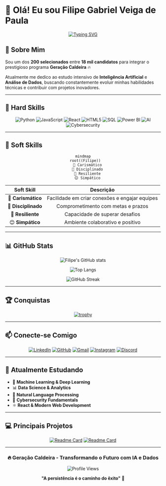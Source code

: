 # 👋 Olá! Eu sou Filipe Gabriel Veiga de Paula

<div align="center">
  
[![Typing SVG](https://readme-typing-svg.herokuapp.com?font=Fira+Code&weight=600&size=28&pause=1000&color=6366F1&center=true&vCenter=true&random=false&width=600&lines=Estudante+de+IA+e+Dados;Geração+Caldeira+🔥;1+dos+200+de+18+mil+candidatos)](https://git.io/typing-svg)

</div>

## 🎯 Sobre Mim

Sou um dos **200 selecionados** entre **18 mil candidatos** para integrar o prestigioso programa **Geração Caldeira** 🔥

Atualmente me dedico ao estudo intensivo de **Inteligência Artificial** e **Análise de Dados**, buscando constantemente evoluir minhas habilidades técnicas e contribuir com projetos inovadores.

---

## 🚀 Hard Skills

<div align="center">

![Python](https://img.shields.io/badge/Python-3776AB?style=for-the-badge&logo=python&logoColor=white)
![JavaScript](https://img.shields.io/badge/JavaScript-F7DF1E?style=for-the-badge&logo=javascript&logoColor=black)
![React](https://img.shields.io/badge/React-20232A?style=for-the-badge&logo=react&logoColor=61DAFB)
![HTML5](https://img.shields.io/badge/HTML5-E34F26?style=for-the-badge&logo=html5&logoColor=white)
![SQL](https://img.shields.io/badge/SQL-4479A1?style=for-the-badge&logo=mysql&logoColor=white)
![Power BI](https://img.shields.io/badge/Power_BI-F2C811?style=for-the-badge&logo=powerbi&logoColor=black)
![AI](https://img.shields.io/badge/Prompt_Engineering-412991?style=for-the-badge&logo=openai&logoColor=white)
![Cybersecurity](https://img.shields.io/badge/Cybersecurity-000000?style=for-the-badge&logo=hackaday&logoColor=white)

</div>

---

## 💎 Soft Skills

<div align="center">

```mermaid
mindmap
  root((Filipe))
    🌟 Carismático
    💪 Disciplinado
    🔄 Resiliente
    😊 Simpático
```

</div>

| Soft Skill | Descrição |
|:----------:|:---------:|
| 🌟 **Carismático** | Facilidade em criar conexões e engajar equipes |
| 💪 **Disciplinado** | Comprometimento com metas e prazos |
| 🔄 **Resiliente** | Capacidade de superar desafios |
| 😊 **Simpático** | Ambiente colaborativo e positivo |

---

## 📊 GitHub Stats

<div align="center">
  
![Filipe's GitHub stats](https://github-readme-stats.vercel.app/api?username=filipegabriel&show_icons=true&theme=tokyonight&hide_border=true&bg_color=0d1117&title_color=6366f1&icon_color=6366f1&text_color=c9d1d9)

![Top Langs](https://github-readme-stats.vercel.app/api/top-langs/?username=filipegabriel&layout=compact&theme=tokyonight&hide_border=true&bg_color=0d1117&title_color=6366f1&text_color=c9d1d9)

![GitHub Streak](https://github-readme-streak-stats.herokuapp.com/?user=filipegabriel&theme=tokyonight&hide_border=true&background=0d1117&ring=6366f1&fire=6366f1&currStreakLabel=c9d1d9)

</div>

---

## 🏆 Conquistas

<div align="center">

[![trophy](https://github-profile-trophy.vercel.app/?username=filipegabriel&theme=tokyonight&no-frame=true&no-bg=true&row=1&column=7)](https://github.com/ryo-ma/github-profile-trophy)

</div>

---

## 📫 Conecte-se Comigo

<div align="center">

[![LinkedIn](https://img.shields.io/badge/LinkedIn-0077B5?style=for-the-badge&logo=linkedin&logoColor=white)](https://linkedin.com/in/seu-linkedin)
[![GitHub](https://img.shields.io/badge/GitHub-100000?style=for-the-badge&logo=github&logoColor=white)](https://github.com/filipegabriel)
[![Gmail](https://img.shields.io/badge/Gmail-D14836?style=for-the-badge&logo=gmail&logoColor=white)](mailto:seu-email@gmail.com)
[![Instagram](https://img.shields.io/badge/Instagram-E4405F?style=for-the-badge&logo=instagram&logoColor=white)](https://instagram.com/seu-instagram)
[![Discord](https://img.shields.io/badge/Discord-7289DA?style=for-the-badge&logo=discord&logoColor=white)](https://discord.com/users/seu-id)

</div>

---

## 🌱 Atualmente Estudando

- 🤖 **Machine Learning & Deep Learning**
- 📊 **Data Science & Analytics**
- 🧠 **Natural Language Processing**
- 🔐 **Cybersecurity Fundamentals**
- ⚛️ **React & Modern Web Development**

---

## 💻 Principais Projetos

<div align="center">

[![Readme Card](https://github-readme-stats.vercel.app/api/pin/?username=filipegabriel&repo=projeto-ia&theme=tokyonight&hide_border=true&bg_color=0d1117&title_color=6366f1&icon_color=6366f1&text_color=c9d1d9)](https://github.com/filipegabriel/projeto-ia)
[![Readme Card](https://github-readme-stats.vercel.app/api/pin/?username=filipegabriel&repo=analise-dados&theme=tokyonight&hide_border=true&bg_color=0d1117&title_color=6366f1&icon_color=6366f1&text_color=c9d1d9)](https://github.com/filipegabriel/analise-dados)

</div>

---

<div align="center">

### 🔥 Geração Caldeira - Transformando o Futuro com IA e Dados

![Profile Views](https://komarev.com/ghpvc/?username=filipegabriel&color=6366f1&style=for-the-badge)

**"A persistência é o caminho do êxito"** 💫

</div>
